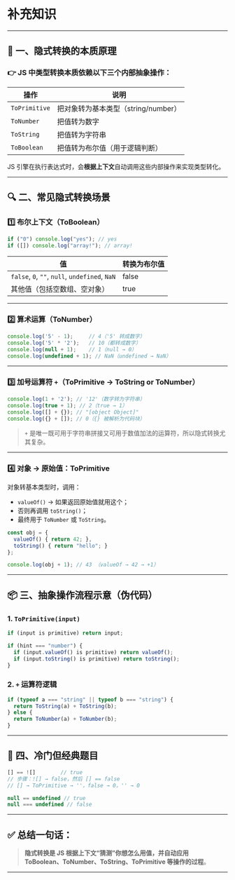 # 补充知识

---

## 🧠 一、隐式转换的本质原理

### 👉 JS 中类型转换本质依赖以下三个内部抽象操作：

| 操作            | 说明                       |
| ------------- | ------------------------ |
| `ToPrimitive` | 把对象转为基本类型（string/number） |
| `ToNumber`    | 把值转为数字                   |
| `ToString`    | 把值转为字符串                  |
| `ToBoolean`   | 把值转为布尔值（用于逻辑判断）          |

JS 引擎在执行表达式时，会**根据上下文**自动调用这些内部操作来实现类型转化。

---

## 🔍 二、常见隐式转换场景

### 1️⃣ 布尔上下文（ToBoolean）

```js
if ("0") console.log("yes"); // yes
if ([]) console.log("array!"); // array!
```

| 值                                              | 转换为布尔值 |
| ---------------------------------------------- | ------ |
| `false`, `0`, `""`, `null`, `undefined`, `NaN` | false  |
| 其他值（包括空数组、空对象）                                 | true   |

---

### 2️⃣ 算术运算（ToNumber）

```js
console.log('5' - 1);     // 4（'5' 转成数字）
console.log('5' * '2');   // 10（都转成数字）
console.log(null + 1);    // 1（null → 0）
console.log(undefined + 1); // NaN（undefined → NaN）
```

---

### 3️⃣ 加号运算符 `+`（ToPrimitive → ToString or ToNumber）

```js
console.log(1 + '2'); // '12'（数字转为字符串）
console.log(true + 1); // 2（true → 1）
console.log([] + {}); // "[object Object]"
console.log({} + []); // 0（{} 被解析为代码块）
```

> `+` 是唯一既可用于字符串拼接又可用于数值加法的运算符，所以隐式转换尤其复杂。

---

### 4️⃣ 对象 → 原始值：ToPrimitive

对象转基本类型时，调用：

* `valueOf()` → 如果返回原始值就用这个；
* 否则再调用 `toString()`；
* 最终用于 `ToNumber` 或 `ToString`。

```js
const obj = {
  valueOf() { return 42; },
  toString() { return "hello"; }
};

console.log(obj + 1); // 43 （valueOf → 42 → +1）
```

---

## 📦 三、抽象操作流程示意（伪代码）

### 1. `ToPrimitive(input)`

```js
if (input is primitive) return input;

if (hint === "number") {
  if (input.valueOf() is primitive) return valueOf();
  if (input.toString() is primitive) return toString();
}
```

### 2. `+` 运算符逻辑

```js
if (typeof a === "string" || typeof b === "string") {
  return ToString(a) + ToString(b);
} else {
  return ToNumber(a) + ToNumber(b);
}
```

---

## 🧪 四、冷门但经典题目

```js
[] == ![]        // true
// 步骤：![] → false，然后 [] == false
// [] → ToPrimitive → ''，false → 0，'' → 0

null == undefined // true
null === undefined // false
```

---

## ✅ 总结一句话：

> **隐式转换是 JS 根据上下文“猜测”你想怎么用值，并自动应用 ToBoolean、ToNumber、ToString、ToPrimitive 等操作的过程**。

---
